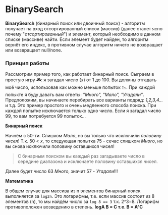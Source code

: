 # BinarySearch

**BinarySearch** (бинарный поиск или двоичный поиск) - алгоритм получает на вход отсортированный список (массив) (далее станет ясно почему "*отсортированный*") и элемент, который необходимо в данном списке (массиве) найти. Если элемент будет найден, то алгоритм вернёт его индекс, в противном случае алгоритм ничего не возвращает или возвращает null/none.

### Принцип работы ###
Рассмотрим пример того, как работает бинарный поиск. Сыграем в простую игру 🎮: я загадал число (*x*) от 1 до 100.
Вы должны отгадать моё число, использовав как можно меньше попыток 📉. При каждой попыкте я буду давать вам ответы: *"Много", "Мало", "Угадали"*. 
Предположим, вы начинаете перебирать все варианты подряд: *1,2,3,4...* и т.д. Это пример простого и очень медленного способа поиска. При каждой попытке исключается только одно число. Если я загадал число 99, то вам потребуется 99 попыток...

**Бинарный поиск**

Начнём с 50-ти. Слишком *Мало*, но вы только что исключили *половину чисел*! Т.к. 50 < *x*, то следующая попытка 75 - сечас слишком *Много*, но вы снова исключили половину оставшихся чисел!
> С бинарным поиском вы каждый раз загадываете число в середине диапазона и исключаете половину оставшихся чисел.

Далее будет число 63 *Много*, значит 57 - *Угадали*!!!

**Математика**

В общем случае для массива из n элементов бинарный поиск выполняется за `log2n`. Это логарифмы, т.е. если массив состоит из 8 элементов (n), то мы найдём число за `log 8 == 3` т.к. 2^3=8. Логарифм противоположен возведению в степень. **logA B = C т.е. B = A^C**
